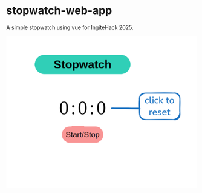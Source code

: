 # stopwatch-web-app

A simple stopwatch using vue for IngiteHack 2025.

<img src="./stopwatch-web-app.png">
